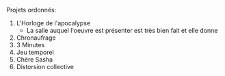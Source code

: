 Projets ordonnés: 
1. L'Horloge de l'apocalypse
     - La salle auquel l'oeuvre est présenter est très bien fait et elle donne 
3. Chronaufrage
4. 3 Minutes
5. Jeu temporel
6. Chère Sasha
7. Distorsion collective
